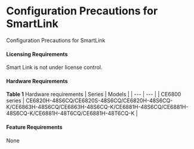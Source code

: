 Configuration Precautions for SmartLink
=======================================

Configuration Precautions for SmartLink

#### Licensing Requirements

Smart Link is not under license control.


#### Hardware Requirements

**Table 1** Hardware requirements
| Series | Models |
| --- | --- |
| CE6800 series | CE6820H-48S6CQ/CE6820S-48S6CQ/CE6820H-48S6CQ-K/CE6863H-48S6CQ/CE6863H-48S6CQ-K/CE6881H-48S6CQ/CE6881H-48S6CQ-K/CE6881H-48T6CQ/CE6881H-48T6CQ-K |



#### Feature Requirements

None